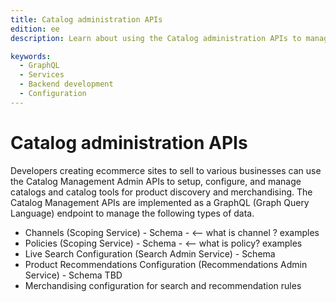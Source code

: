 ```yaml
---
title: Catalog administration APIs
edition: ee
description: Learn about using the Catalog administration APIs to manage product data and to configure live search and product recommendations and associated rules.

keywords:
  - GraphQL
  - Services
  - Backend development
  - Configuration
---
```


# Catalog administration APIs

Developers creating ecommerce sites to sell to various businesses can use the Catalog Management Admin APIs to setup, configure, and manage catalogs and catalog tools for product discovery and merchandising. The Catalog Management APIs are implemented as a GraphQL (Graph Query Language) endpoint to manage the following types of data.

- Channels (Scoping Service) - Schema - <-- what is channel ? examples
- Policies (Scoping Service) - Schema - <-- what is policy? examples
- Live Search Configuration (Search Admin Service) - Schema
- Product Recommendations Configuration (Recommendations Admin Service) - Schema TBD
- Merchandising configuration for search and recommendation rules
